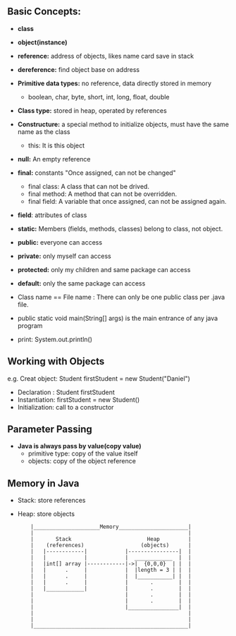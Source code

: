 ## Basic Concepts:
  - <b>class</b>
  - <b>object(instance)</b>
  - <b>reference:</b> address of objects, likes name card save in stack
  - <b>dereference:</b> find object base on address
  - <b>Primitive data types:</b> no reference, data directly stored in memory
    - boolean, char, byte, short, int, long, float, double
  - <b>Class type:</b> stored in heap, operated by references
  - <b>Constructure:</b> a special method to initialize objects, must have the same name as the class
    - this: It is this object
  - <b>null:</b> An empty reference
  - <b>final:</b> constants "Once assigned, can not be changed"
    - final class: A class that can not be drived.
    - final method: A method that can not be overridden.
    - final field: A variable that once assigned, can not be assigned again.
  - <b>field</b>: attributes of class
  - <b>static:</b> Members (fields, methods, classes) belong to class, not object.
  - <b>public:</b> everyone can access
  - <b>private:</b> only myself can access
  - <b>protected:</b> only my children and same package can access
  - <b>default:</b> only the same package can access
  
  - Class name == File name : There can only be one public class per .java file.
  - public static void main(String[] args) is the main entrance of any java program
  - print: System.out.println()
 
## Working with Objects
e.g.
Creat object: Student firstStudent = new Student("Daniel")
  - Declaration : Student firstStudent
  - Instantiation: firstStudent = new Student()
  - Initialization: call to a constructor
  
## Parameter Passing
  - <b>Java is always pass by value(copy value)</b>
     - primitive type: copy of the value itself
     - objects: copy of the object reference
 
## Memory in Java
   - Stack: store references
   - Heap: store objects

             |_____________________Memory______________________| 
             |                                                 |   
             |       Stack                        Heap         |
             |    (references)                  (objects)      |
             |   |------------|            |----------------|  |
             |   |            |            |  ____________  |  |
             |   |int[] array |------------|->|  {0,0,0}  | |  |
             |   |      .     |            |  |length = 3 | |  |
             |   |      .     |            |  |___________| |  |
             |   |      .     |            |       .        |  |
             |   |____________|            |       .        |  |
             |                             |       .        |  |
             |                             |       .        |  |
             |                             |________________|  |
             |                                                 |
             |                                                 |
             |_________________________________________________| 
